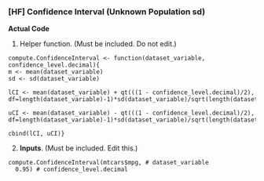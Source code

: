 ### [HF] Confidence Interval (Unknown Population sd)
**Actual Code**
1. Helper function. (Must be included. Do not edit.)
```
compute.ConfidenceInterval <- function(dataset_variable, confidence_level.decimal){
m <- mean(dataset_variable)
sd <- sd(dataset_variable)

lCI <- mean(dataset_variable) + qt(((1 - confidence_level.decimal)/2), df=length(dataset_variable)-1)*sd(dataset_variable)/sqrt(length(dataset_variable))

uCI <- mean(dataset_variable) - qt(((1 - confidence_level.decimal)/2), df=length(dataset_variable)-1)*sd(dataset_variable)/sqrt(length(dataset_variable))

cbind(lCI, uCI)}
```
2. **Inputs**. (Must be included. Edit this.)
```
compute.ConfidenceInterval(mtcars$mpg, # dataset_variable
  0.95) # confidence_level.decimal
```
